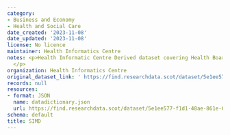 ```yaml
---
category:
- Business and Economy
- Health and Social Care
date_created: '2023-11-08'
date_updated: '2023-11-08'
license: No licence
maintainer: Health Informatics Centre
notes: <p>Health Informatic Centre Derived dataset covering Health Board and SIMD
  </p>
organization: Health Informatics Centre
original_dataset_link: ' https://find.researchdata.scot/dataset/5e1ee577-f1d1-48ae-861e-6a5f2f510773'
records: null
resources:
- format: JSON
  name: datadictionary.json
  url: https://find.researchdata.scot/dataset/5e1ee577-f1d1-48ae-861e-6a5f2f510773/resource/5e1ee577-f1d1-48ae-861e-6a5f2f510773/download/datadictionary.json
schema: default
title: SIMD
---
```

